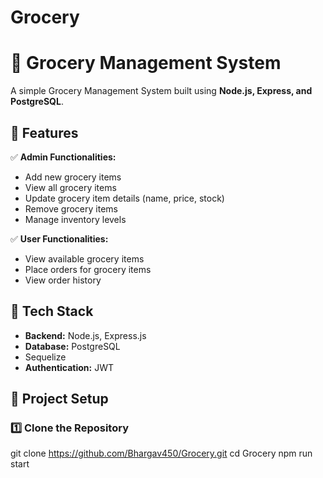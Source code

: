 # Grocery
# 🛒 Grocery Management System

A simple Grocery Management System built using **Node.js, Express, and PostgreSQL**.

## 📌 Features

✅ **Admin Functionalities:**
- Add new grocery items
- View all grocery items
- Update grocery item details (name, price, stock)
- Remove grocery items
- Manage inventory levels

✅ **User Functionalities:**
- View available grocery items
- Place orders for grocery items
- View order history

## 🚀 Tech Stack

- **Backend:** Node.js, Express.js
- **Database:** PostgreSQL
-  Sequelize 
- **Authentication:** JWT 


## 📂 Project Setup

### 1️⃣ **Clone the Repository**

git clone https://github.com/Bhargav450/Grocery.git
cd Grocery
npm run start
